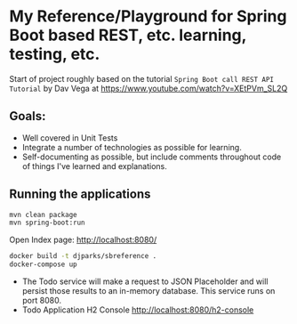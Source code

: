 # My Reference/Playground for Spring Boot based REST, etc. learning, testing, etc.

Start of project roughly based on the tutorial `Spring Boot call REST API Tutorial` by Dav Vega at <https://www.youtube.com/watch?v=XEtPVm_SL2Q>

## Goals:
* Well covered in Unit Tests
* Integrate a number of technologies as possible for learning.
* Self-documenting as possible, but include comments throughout code of things I've learned and explanations.

## Running the applications

```BASH
mvn clean package
mvn spring-boot:run
```
Open Index page: <http://localhost:8080/>

```BASH
docker build -t djparks/sbreference .
docker-compose up
```

- The Todo service will make a request to JSON Placeholder and will persist those results to an in-memory database. This service runs on port 8080.
- Todo Application H2 Console <http://localhost:8080/h2-console>


